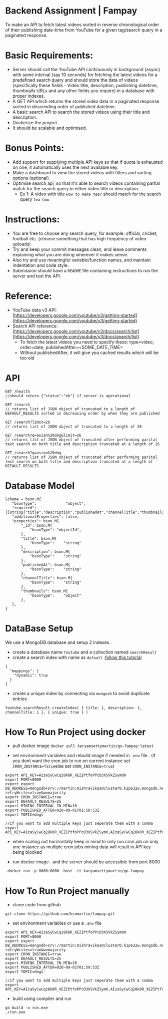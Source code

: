 <h1>Backend Assignment | Fampay </h1>

To make an API to fetch latest videos sorted in reverse chronological order of their publishing date-time from YouTube for a given tag/search query in a paginated response.

# Basic Requirements:

- Server should call the YouTube API continuously in background (async) with some interval (say 10 seconds) for fetching the latest videos for a predefined search query and should store the data of videos (specifically these fields - Video title, description, publishing datetime, thumbnails URLs and any other fields you require) in a database with proper indexes.
- A GET API which returns the stored video data in a paginated response sorted in descending order of published datetime.
- A basic search API to search the stored videos using their title and description.
- Dockerize the project.
- It should be scalable and optimised.

# Bonus Points:

- Add support for supplying multiple API keys so that if quota is exhausted on one, it automatically uses the next available key.
- Make a dashboard to view the stored videos with filters and sorting options (optional)
- Optimise search api, so that it's able to search videos containing partial match for the search query in either video title or description.
    - Ex 1: A video with title *`How to make tea?`* should match for the search query `tea how`

# Instructions:

- You are free to choose any search query, for example: official, cricket, football etc. (choose something that has high frequency of video uploads)
- Try and keep your commit messages clean, and leave comments explaining what you are doing wherever it makes sense.
- Also try and use meaningful variable/function names, and maintain indentation and code style.
- Submission should have a `README` file containing instructions to run the server and test the API.


# Reference:

- YouTube data v3 API: [https://developers.google.com/youtube/v3/getting-started](https://developers.google.com/youtube/v3/getting-started)
- Search API reference: [https://developers.google.com/youtube/v3/docs/search/list](https://developers.google.com/youtube/v3/docs/search/list)
    - To fetch the latest videos you need to specify these: type=video, order=date, publishedAfter=<SOME_DATE_TIME>
    - Without publishedAfter, it will give you cached results which will be too old
    
 # API
 ```
 GET /health
 //should return {"status":"ok"} if server is operational
 
GET /search
// returns list of JSON object of truncated to a length of DEFAULT_RESULTS sorted in decreasing order by when they are published

GET /search?limit=26
// returns list of JSON object of truncated to a length of 26

GET /search?q=asian%20dog&limit=26
// returns list of JSON object of truncated after performing parital text search on both title and description truncated at a length of 26

GET /search?q=asian%20dog
// returns list of JSON object of truncated after performing parital text search on both title and description truncated at a length of DEFAULT_RESULTS
 
 ```
 # Database Model 
 ```
Schema = bson.M{
    "bsonType":             "object",
    "required":             []string{"title","description","publishedAt","channelTitle","thumbnails"},
    "additionalProperties": false,
    "properties": bson.M{
        "_id": bson.M{
            "bsonType": "objectId",
        },
        "title": bson.M{
            "bsonType":    "string"
        },
        "description": bson.M{
            "bsonType":    "string"
        },
        "publishedAt": bson.M{
            "bsonType":    "string"
        },
        "channelTitle": bson.M{
            "bsonType":    "string"
        },
        "thumbnails": bson.M{
            "bsonType":    "object"
        },
    },
}
```
# DataBase Setup
We use a MongoDB database and setup 2 indexes .
- create a database name `Youtube` and a collection named `searchResult`
- create a search index with name as `default` .[follow this tutorial](https://www.mongodb.com/docs/atlas/atlas-search/create-index/)
```
{
  "mappings": {
    "dynamic": true
  }
}
```
- create a unique index by connecting via `mongosh` to avoid duplicate entries
```
Youtube.searchResult.createIndex( { title: 1, description: 1, channelTitle: 1 }, { unique: true } )
```
# How To Run Project using docker

-  pull docker image 
`docker pull karyamsettymartin/go-fampay:latest`

- set environment variables and rebuild image if needed in `.env` file . (if you dont want the cron job to run on current instance set `CRON_INSTANCE=false`else set `CRON_INSTANCE=true`)
```
export API_KEY=AIzaSyCwCq28k0R_XEZIPtfoPPcD3XSVkZSymO0
export PORT=8000
export export DB_ADDRESS=mongodb+srv://martin:mishravikas@cluster0.k1p632w.mongodb.net/?retryWrites=true&w=majority
export CRON_INSTANCE=true
export DEFAULT_RESULTS=25
export MINING_INTERVAL_IN_MIN=10
export PUBLISHED_AFTER=020-09-01T01:59:53Z
export TOPIC=dogs`

//if you want to add multiple keys just seperate them with a comma
export API_KEY=AIzaSyCwCq28k0R_XEZIPtfoPPcD3XSVkZSymO,AIzaSyCwCq28k0R_XEZIPtfoPPcD3XSVkZSymO
```
- when scaling out horizontally keep in mind to only run cron job on only one instance as multiple cron jobs mining data will result in API key being blocked


- run docker image . and the server should be accessible from port 8000
```
 docker run -p 8000:8000 -host -it karyamsettymartin/go-fampay
```
# How To Run Project manually
- clone code from github
```
git clone https://github.com/ksnmartin/fampay.git
```
- set environment variables or use a `.env` file
```
export API_KEY=AIzaSyCwCq28k0R_XEZIPtfoPPcD3XSVkZSymO0
export PORT=8000
export export DB_ADDRESS=mongodb+srv://martin:mishravikas@cluster0.k1p632w.mongodb.net/?retryWrites=true&w=majority
export CRON_INSTANCE=true
export DEFAULT_RESULTS=25
export MINING_INTERVAL_IN_MIN=10
export PUBLISHED_AFTER=020-09-01T01:59:53Z
export TOPIC=dogs`

//if you want to add multiple keys just seperate them with a comma
export API_KEY=AIzaSyCwCq28k0R_XEZIPtfoPPcD3XSVkZSymO,AIzaSyCwCq28k0R_XEZIPtfoPPcD3XSVkZSymO
```
- build using compiler and run
```
go build -o run.exe
./run.exe
```
